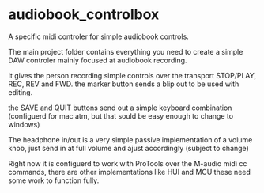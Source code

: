 # audiobook_controlbox
 A specific midi controler for simple audiobook controls.

 The main project folder contains everything you need to create a simple DAW controler mainly focused at audiobook recording.

 It gives the person recording simple controls over the transport STOP/PLAY, REC, REV and FWD.
 the marker button sends a blip out to be used with editing.

 the SAVE and QUIT buttons send out a simple keyboard combination (configuerd for mac atm, but that sould be easy enough to change to windows)

 The headphone in/out is a very simple passive implementation of a volume knob, just send in at full volume and ajust accordingly (subject to change)

Right now it is configuerd to work with ProTools over the M-audio midi cc commands, there are other implementations like HUI and MCU these need some work to function fully.

